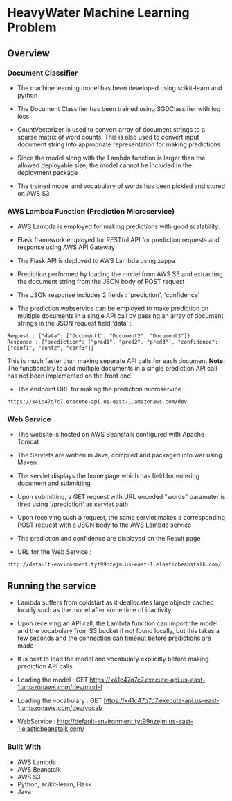 # HeavyWater Machine Learning Problem

## Overview
### Document Classifier

- The machine learning model has been developed using scikit-learn and python
- The Document Classifier has been trained using SGDClassifier with log loss
- CountVectorizer is used to convert array of document strings to a sparse matrix of word counts. This is also used to convert input document string into appropriate representation for making predictions

- Since the model along with the Lambda function is larger than the allowed deployable size, the model cannot be included in the deployment package
- The trained model and vocabulary of words has been pickled and stored on AWS S3


### AWS Lambda Function (Prediction Microservice)

- AWS Lambda is employed for making predictions with good scalability.
- Flask framework employed for RESTful API for prediction requests and response using AWS API Gateway
- The Flask API is deployed to AWS Lambda using zappa 
- Prediction performed by loading the model from AWS S3 and extracting the document string from the JSON body of POST request
- The JSON response includes 2 fields : 'prediction', 'confidence'

- The prediction webservice can be employed to make prediction on multiple documents in a single API call by passing an array of document strings in the JSON request field 'data' : 
```
Request : {"data": ["Document1", "Document2", "Document3"]}
Response : {"prediction": ["pred1", "pred2", "pred3"], "confidence": ["conf1", "conf2", "conf3"]}
```
This is much faster than making separate API calls for each document
**Note:** The functionality to add multiple documents in a single prediction API call has not been implemented on the front end

- The endpoint URL for making the prediction microservice : 
```
https://x41c47q7c7.execute-api.us-east-1.amazonaws.com/dev
```

### Web Service

- The website is hosted on AWS Beanstalk configured with Apache Tomcat
- The Servlets are written in Java, compiled and packaged into war using Maven

- The servlet displays the home page which has field for entering document and submitting
- Upon submitting, a GET request with URL encoded "words" parameter is fired using '/prediction' as servlet path
- Upon receiving such a request, the same servlet makes a corresponding POST request with a JSON body to the AWS Lambda service
- The prediction and confidence are displayed on the Result page
- URL for the Web Service :
```
http://default-environment.tyt99nzejm.us-east-1.elasticbeanstalk.com/
```

## Running the service

- Lambda suffers from coldstart as it deallocates large objects cached locally such as the model after some time of inactivity
- Upon receiving an API call, the Lambda function can import the model and the vocabulary from S3 bucket if not found locally, but this takes a few seconds and the connection can timeout before predictions are made
- It is best to load the model and vocabulary explicitly before making prediction API calls
- Loading the model :
GET https://x41c47q7c7.execute-api.us-east-1.amazonaws.com/dev/model

- Loading the vocabulary :
GET https://x41c47q7c7.execute-api.us-east-1.amazonaws.com/dev/vocab

- WebService : http://default-environment.tyt99nzejm.us-east-1.elasticbeanstalk.com/

### Built With

- AWS Lambda
- AWS Beanstalk
- AWS S3
- Python, scikit-learn, Flask
- Java
